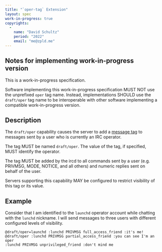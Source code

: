 ```yaml
---
title: "`oper-tag` Extension"
layout: spec
work-in-progress: true
copyrights:
  -
    name: "David Schultz"
    period: "2022"
    email: "me@zpld.me"
---
```


## Notes for implementing work-in-progress version

This is a work-in-progress specification.

Software implementing this work-in-progress specification MUST NOT use the
unprefixed `oper` tag name. Instead, implementations SHOULD use the
`draft/oper` tag name to be interoperable with other software
implementing a compatible work-in-progress version.

## Description

The `draft/oper` capability causes the server to add a [message tag][] to messages sent by a user who is currently an IRC operator.

The tag MUST be named `draft/oper`. The value of the tag, if specified, MUST identify the operator.

The tag MUST be added by the ircd to all commands sent by a user (e.g. PRIVMSG,
MODE, NOTICE, and all others) and numeric replies sent on behalf of the user.

Servers supporting this capability MAY be configured to restrict visibility of this tag or its value.

## Example

Consider that I am identified to the `launchd` operator account while chatting with the `lunchd` nickname. I will send messages to three users with different configured levels of visibility.

    @draft/oper=launchd :lunchd PRIVMSG full_access_friend :it's me!
    @draft/oper :lunchd PRIVMSG partial_access_friend :you can see I'm an oper
    :lunchd PRIVMSG unprivileged_friend :don't mind me

[message tag]: ../extensions/message-tags
